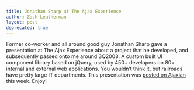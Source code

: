 ```yaml
---
title: Jonathan Sharp at The Ajax Experience
author: Zach Leatherman
layout: post
deprecated: true
---
```


Former co-worker and all around good guy Jonathan Sharp gave a presentation at The Ajax Experience about a project that he developed, and subsequently passed onto me around 3Q2008. A custom built UI component library based on jQuery, used by 450+ developers on 80+ internal and external web applications. You wouldn’t think it, but railroads have pretty large IT departments. This presentation was [posted on Ajaxian](http://ajaxian.com/archives/jquery-ajax-experience-framework-videos) this week. Enjoy!
